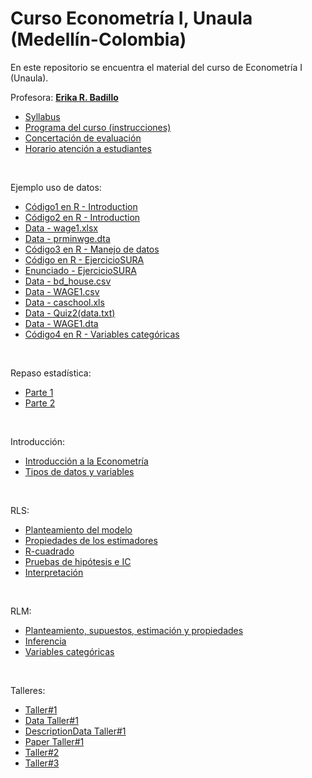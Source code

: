 # Curso Econometría I, Unaula (Medellín-Colombia)
En este repositorio se encuentra el material del curso de Econometría I (Unaula).

Profesora: [**Erika R. Badillo**](https://ebadilloe.github.io)

- [Syllabus](https://ebadilloe.github.io/EconometriaI/SYLLABUS.xlsx)<br>
- [Programa del curso (instrucciones)](https://ebadilloe.github.io/EconometriaI/Instrucciones.doc)<br>
- [Concertación de evaluación](https://ebadilloe.github.io/EconometriaI/Concertacionevaluacion.docx)<br>
- [Horario atención a estudiantes](https://ebadilloe.github.io/EconometriaI/Horarioatencion.docx)<br>
<br>

Ejemplo uso de datos:

- [Código1 en R - Introduction](https://ebadilloe.github.io/EconometriaI/Ejemplo1.R)<br>
- [Código2 en R - Introduction](https://ebadilloe.github.io/EconometriaI/Ejemplo2.R)<br>
- [Data - wage1.xlsx](https://ebadilloe.github.io/EconometriaI/wage1.xlsx)<br>
- [Data - prminwge.dta](https://ebadilloe.github.io/EconometriaI/PRMINWGE.DTA)<br>
- [Código3 en R - Manejo de datos](https://ebadilloe.github.io/EconometriaI/Unidad2.R)<br>
- [Código en R - EjercicioSURA](https://ebadilloe.github.io/EconometriaI/EjercicioSURA.R)<br>
- [Enunciado - EjercicioSURA](https://ebadilloe.github.io/EconometriaI/EjercicioSURA.docx)<br>
- [Data - bd_house.csv](https://ebadilloe.github.io/EconometriaI/bd_house.csv)<br>
- [Data - WAGE1.csv](https://ebadilloe.github.io/EconometriaI/WAGE1.csv)<br>
- [Data - caschool.xls](https://ebadilloe.github.io/EconometriaI/caschool.xls)<br>
- [Data - Quiz2(data.txt)](https://ebadilloe.github.io/EconometriaI/data.txt)<br>
- [Data - WAGE1.dta](https://ebadilloe.github.io/EconometriaI/WAGE1.DTA)<br>
- [Código4 en R - Variables categóricas](https://ebadilloe.github.io/EconometriaI/Varscategorica.R)<br>

<br>

Repaso estadística:

- [Parte 1](https://ebadilloe.github.io/EconometriaI/RepasoEstadistica_1.pdf)<br>
- [Parte 2](https://ebadilloe.github.io/EconometriaI/RepasoEstadistica_2.pdf)<br>

<br>

Introducción:

- [Introducción a la Econometría](https://ebadilloe.github.io/EconometriaI/IntroducciónEconometria.pdf)<br>
- [Tipos de datos y variables](https://ebadilloe.github.io/EconometriaI/DatosyVariables.pdf)<br>

<br>

RLS:

- [Planteamiento del modelo](https://ebadilloe.github.io/EconometriaI/RLS_planteamiento.pdf)<br>
- [Propiedades de los estimadores](https://ebadilloe.github.io/EconometriaI/RLS_propiedades.pdf)<br>
- [R-cuadrado](https://ebadilloe.github.io/EconometriaI/Rcuadrado.pdf)<br>
- [Pruebas de hipótesis e IC](https://ebadilloe.github.io/EconometriaI/RLS_Inferencia.pdf)<br>
- [Interpretación](https://ebadilloe.github.io/EconometriaI/Interpretacion.pdf)<br>

<br>

RLM:

- [Planteamiento, supuestos, estimación y propiedades](https://ebadilloe.github.io/EconometriaI/RLM_planteamiento.pdf)<br>
- [Inferencia](https://ebadilloe.github.io/EconometriaI/RLM_inferencia.pdf)<br>
- [Variables categóricas](https://ebadilloe.github.io/EconometriaI/RLM_varcategoricas.pdf)<br>


<br>

Talleres:

- [Taller#1](https://ebadilloe.github.io/EconometriaI/Taller1.pdf)<br>
- [Data Taller#1](https://ebadilloe.github.io/EconometriaI/DataTaller1.raw)<br>
- [DescriptionData Taller#1](https://ebadilloe.github.io/EconometriaI/WAGE2_description.txt)<br>
- [Paper Taller#1](https://ebadilloe.github.io/EconometriaI/PaperTaller1.pdf)<br>
- [Taller#2](https://ebadilloe.github.io/EconometriaI/Tallervarscategorica.pdf)<br>
- [Taller#3](https://ebadilloe.github.io/EconometriaI/TallerRLM.pdf)<br>